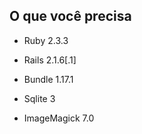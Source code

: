 ## O que você precisa

* Ruby 2.3.3

* Rails 2.1.6[.1]

* Bundle 1.17.1

* Sqlite 3

* ImageMagick 7.0
